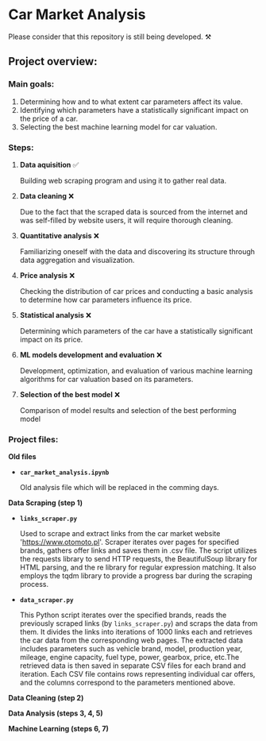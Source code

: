 # **Car Market Analysis**

Please consider that this repository is still being developed. ⚒️

## **Project overview**:

### **Main goals**:

1. Determining how and to what extent car parameters affect its value.
2. Identifying which parameters have a statistically significant impact on the price of a car.
3. Selecting the best machine learning model for car valuation.

### **Steps:**

1. **Data aquisition** ✅

   Building web scraping program and using it to gather real data.

2. **Data cleaning** ❌

   Due to the fact that the scraped data is sourced from the internet and was self-filled by website users, it will require thorough cleaning.

3. **Quantitative analysis** ❌

   Familiarizing oneself with the data and discovering its structure through data aggregation and visualization.

4. **Price analysis** ❌

   Checking the distribution of car prices and conducting a basic analysis to determine how car parameters influence its price.

5. **Statistical analysis** ❌

   Determining which parameters of the car have a statistically significant impact on its price.

6. **ML models development and evaluation** ❌

   Development, optimization, and evaluation of various machine learning algorithms for car valuation based on its parameters.

7. **Selection of the best model** ❌

   Comparison of model results and selection of the best performing model

### **Project files:**

**Old files**

- **`car_market_analysis.ipynb`**

  Old analysis file which will be replaced in the comming days.

**Data Scraping (step 1)**

- **`links_scraper.py`**

  Used to scrape and extract links from the car market website 'https://www.otomoto.pl'. Scraper iterates over pages for specified brands, gathers offer links and saves them in .csv file. The script utilizes the requests library to send HTTP requests, the BeautifulSoup library for HTML parsing, and the re library for regular expression matching. It also employs the tqdm library to provide a progress bar during the scraping process.

- **`data_scraper.py`**

  This Python script iterates over the specified brands, reads the previously scraped links (by `links_scraper.py`) and scraps the data from them. It divides the links into iterations of 1000 links each and retrieves the car data from the corresponding web pages. The extracted data includes parameters such as vehicle brand, model, production year, mileage, engine capacity, fuel type, power, gearbox, price, etc.The retrieved data is then saved in separate CSV files for each brand and iteration. Each CSV file contains rows representing individual car offers, and the columns correspond to the parameters mentioned above.

**Data Cleaning (step 2)**

**Data Analysis (steps 3, 4, 5)**

**Machine Learning (steps 6, 7)**
